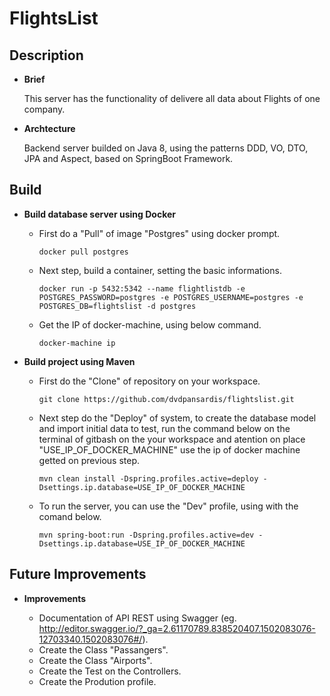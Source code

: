 # FlightsList

## Description

* **Brief**

	This server has the functionality of delivere all data about Flights of one company.
	
* **Archtecture**

	Backend server builded on Java 8, using the patterns DDD, VO, DTO, JPA and Aspect, based on SpringBoot Framework.


## Build

* **Build database server using Docker**

	- First do a "Pull" of image "Postgres" using docker prompt.
  
		`docker pull postgres`
	
	- Next step, build a container, setting the basic informations.
  
		`docker run -p 5432:5342 --name flightlistdb -e POSTGRES_PASSWORD=postgres -e POSTGRES_USERNAME=postgres -e POSTGRES_DB=flightslist -d postgres`
		
	- Get the IP of docker-machine, using below command.
	
		`docker-machine ip`

* **Build project using Maven**

	- First do the "Clone" of repository on your workspace.
	
		`git clone https://github.com/dvdpansardis/flightslist.git`
		
	- Next step do the "Deploy" of system, to create the database model and import initial data to test, run the command below 
	on the terminal of gitbash on the your workspace and atention on place "USE_IP_OF_DOCKER_MACHINE" use the ip of docker machine getted on previous step.
	
		`mvn clean install -Dspring.profiles.active=deploy -Dsettings.ip.database=USE_IP_OF_DOCKER_MACHINE`
	
	- To run the server, you can use the "Dev" profile, using with the comand below.	
  
		`mvn spring-boot:run -Dspring.profiles.active=dev -Dsettings.ip.database=USE_IP_OF_DOCKER_MACHINE`
		
## Future Improvements

* **Improvements**

	- Documentation of API REST using Swagger (eg. http://editor.swagger.io/?_ga=2.61170789.838520407.1502083076-12703340.1502083076#/).
	- Create the Class "Passangers".
	- Create the Class "Airports".
	- Create the Test on the Controllers.
	- Create the Prodution profile.